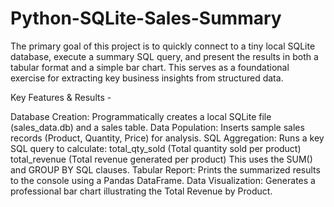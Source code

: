 # Python-SQLite-Sales-Summary

The primary goal of this project is to quickly connect to a tiny local SQLite database, execute a summary SQL query, and present the results in both a tabular format and a simple bar chart. This serves as a foundational exercise for extracting key business insights from structured data.

Key Features & Results - 

Database Creation: Programmatically creates a local SQLite file (sales_data.db) and a sales table.
Data Population: Inserts sample sales records (Product, Quantity, Price) for analysis.
SQL Aggregation: Runs a key SQL query to calculate:
total_qty_sold (Total quantity sold per product)
total_revenue (Total revenue generated per product)
This uses the SUM() and GROUP BY SQL clauses.
Tabular Report: Prints the summarized results to the console using a Pandas DataFrame.
Data Visualization: Generates a professional bar chart illustrating the Total Revenue by Product.
